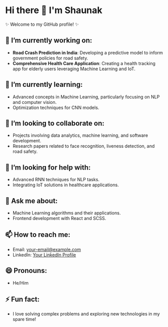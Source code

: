 # Hi there 👋 I'm Shaunak

✨ Welcome to my GitHub profile! ✨

## 🔭 I’m currently working on:
- **Road Crash Prediction in India**: Developing a predictive model to inform government policies for road safety.
- **Comprehensive Health Care Application**: Creating a health tracking app for elderly users leveraging Machine Learning and IoT.

## 🌱 I’m currently learning:
- Advanced concepts in Machine Learning, particularly focusing on NLP and computer vision.
- Optimization techniques for CNN models.

## 👯 I’m looking to collaborate on:
- Projects involving data analytics, machine learning, and software development.
- Research papers related to face recognition, liveness detection, and road safety.

## 🤔 I’m looking for help with:
- Advanced RNN techniques for NLP tasks.
- Integrating IoT solutions in healthcare applications.

## 💬 Ask me about:
- Machine Learning algorithms and their applications.
- Frontend development with React and SCSS.

## 📫 How to reach me:
- Email: [your-email@example.com](mailto:your-email@example.com)
- LinkedIn: [Your LinkedIn Profile](https://www.linkedin.com/in/your-profile)

## 😄 Pronouns:
- He/Him

## ⚡ Fun fact:
- I love solving complex problems and exploring new technologies in my spare time!
